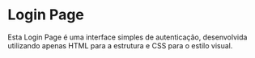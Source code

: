# Login Page
Esta Login Page é uma interface simples de autenticação, desenvolvida utilizando apenas HTML para a estrutura e CSS para o estilo visual.
